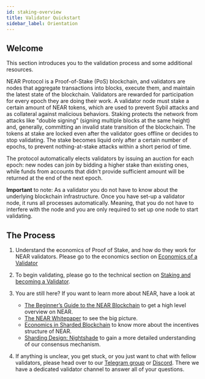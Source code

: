 ```yaml
---
id: staking-overview
title: Validator Quickstart
sidebar_label: Orientation
---
```


## Welcome

This section introduces you to the validation process and some additional resources.

NEAR Protocol is a Proof-of-Stake (PoS) blockchain, and validators are nodes that aggregate transactions into blocks, execute them, and maintain the latest state of the blockchain. Validators are rewarded for participation for every epoch they are doing their work. A validator node must stake a certain amount of NEAR tokens, which are used to prevent Sybil attacks and as collateral against malicious behaviors. Staking protects the network from attacks like "double signing" (signing multiple blocks at the same height) and, generally, committing an invalid state transition of the blockchain. The tokens at stake are locked even after the validator goes offline or decides to stop validating. The stake becomes liquid only after a certain number of epochs, to prevent nothing-at-stake attacks within a short period of time.

The protocol automatically elects validators by issuing an auction for each epoch: new nodes can join by bidding a higher stake than existing ones, while funds from accounts that didn't provide sufficient amount will be returned at the end of the next epoch. 

**Important** to note: As a validator you do not have to know about the underlying blockchain infrastructure. Once you have set-up a validator node, it runs all processes automatically. Meaning, that you do not have to interfere with the node and you are only required to set up one node to start validating.

## The Process

1. Understand the economics of Proof of Stake, and how do they work for NEAR validators. Please go to the economics section on [Economics of a Validator](../validator/economics.md)

2. To begin validating, please go to the technical section on [Staking and becoming a Validator](../validator/staking.md).

3. You are still here? If you want to learn more about NEAR, have a look at

    * [The Beginner’s Guide to the NEAR Blockchain](https://nearprotocol.com/blog/the-beginners-guide-to-the-near-blockchain/) to get a high level overview on NEAR.
    * [The NEAR Whitepaper](https://nearprotocol.com/papers/the-official-near-white-paper) to see the big picture.
    * [Economics in Sharded Blockchain](https://nearprotocol.com/papers/economics-in-sharded-blockchain/) to know more about the incentives structure of NEAR.
    * [Sharding Design: Nightshade](https://nearprotocol.com/papers/nightshade) to gain a more detailed understanding of our consensus mechanism.

4. If anything is unclear, you get stuck, or you just want to chat with fellow validators, please head over to our [Telegram group](https://t.me/near_validators) or [Discord](https://discord.gg/ZMPr3VB). There we have a dedicated validator channel to answer all of your questions.

